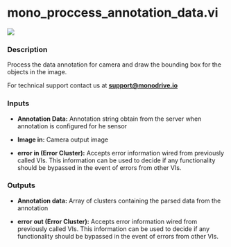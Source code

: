 # mono_proccess_annotation_data.vi

<p class="img_container">
<img class="lg_img" src="../mono_proccess_annotation_data.png"/>
</p>

### Description

Process the data annotation for camera  and draw the bounding box for the objects in the image. 

For technical support contact us at <b>support@monodrive.io</b> 

### Inputs

- **Annotation Data:**  Annotation string obtain from the server when annotation is
configured for he sensor
 

- **Image in:**  Camera output image
 

- **error in (Error Cluster):** Accepts error information wired from previously called VIs. This information can be used to decide if any functionality should be bypassed in the event of errors from other VIs. 

### Outputs

- **Annotation data:**  Array of clusters containing the parsed data from the
annotation 
 

- **error out (Error Cluster):** Accepts error information wired from previously called VIs. This information can be used to decide if any functionality should be bypassed in the event of errors from other VIs. 

<p>&nbsp;</p>
